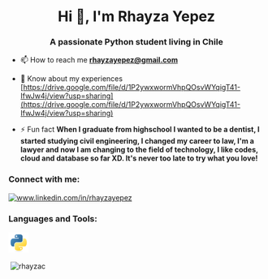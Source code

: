 <h1 align="center">Hi 👋, I'm Rhayza Yepez</h1>
<h3 align="center">A passionate Python student living in Chile</h3>

- 📫 How to reach me **rhayzayepez@gmail.com**

- 📄 Know about my experiences [https://drive.google.com/file/d/1P2ywxwormVhpQOsvWYqigT41-IfwJw4j/view?usp=sharing](https://drive.google.com/file/d/1P2ywxwormVhpQOsvWYqigT41-IfwJw4j/view?usp=sharing)

- ⚡ Fun fact **When I graduate from highschool I wanted to be a dentist, I started studying civil engineering, I changed my career to law, I'm a lawyer and now I am changing to the field of technology, I like codes, cloud and database so far XD. It's never too late to try what you love!**

<h3 align="left">Connect with me:</h3>
<p align="left">
<a href="https://linkedin.com/in/www.linkedin.com/in/rhayzayepez" target="blank"><img align="center" src="https://raw.githubusercontent.com/rahuldkjain/github-profile-readme-generator/master/src/images/icons/Social/linked-in-alt.svg" alt="www.linkedin.com/in/rhayzayepez" height="30" width="40" /></a>
</p>

<h3 align="left">Languages and Tools:</h3>
<p align="left"> <a href="https://www.python.org" target="_blank" rel="noreferrer"> <img src="https://raw.githubusercontent.com/devicons/devicon/master/icons/python/python-original.svg" alt="python" width="40" height="40"/> </a> </p>

<p>&nbsp;<img align="center" src="https://github-readme-stats.vercel.app/api?username=rhayzac&show_icons=true&locale=en" alt="rhayzac" /></p>
